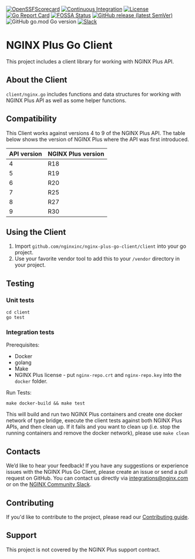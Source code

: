 
<!-- markdownlint-disable-next-line first-line-h1 -->
[![OpenSSFScorecard](https://api.securityscorecards.dev/projects/github.com/nginxinc/nginx-plus-go-client/badge)](https://api.securityscorecards.dev/projects/github.com/nginxinc/nginx-plus-go-client)
[![Continuous Integration](https://github.com/nginxinc/nginx-plus-go-client/workflows/Continuous%20Integration/badge.svg)](https://github.com/nginxinc/nginx-plus-go-client/actions)
[![License](https://img.shields.io/badge/License-Apache%202.0-blue.svg)](https://opensource.org/licenses/Apache-2.0)
[![Go Report Card](https://goreportcard.com/badge/github.com/nginxinc/nginx-plus-go-client)](https://goreportcard.com/report/github.com/nginxinc/nginx-plus-go-client)
[![FOSSA Status](https://app.fossa.com/api/projects/custom%2B5618%2Fgithub.com%2Fnginxinc%2Fnginx-plus-go-client.svg?type=shield)](https://app.fossa.com/projects/custom%2B5618%2Fgithub.com%2Fnginxinc%2Fnginx-plus-go-client?ref=badge_shield)
[![GitHub release (latest SemVer)](https://img.shields.io/github/v/release/nginxinc/nginx-plus-go-client?logo=github&sort=semver)](https://github.com/nginxinc/nginx-plus-go-client/releases/latest)
![GitHub go.mod Go version](https://img.shields.io/github/go-mod/go-version/nginxinc/nginx-plus-go-client?logo=go)
[![Slack](https://img.shields.io/badge/slack-nginxcommunity-green?logo=slack)](https://nginxcommunity.slack.com)

# NGINX Plus Go Client

This project includes a client library for working with NGINX Plus API.

## About the Client

`client/nginx.go` includes functions and data structures for working with NGINX Plus API as well as some helper
functions.

## Compatibility

This Client works against versions 4 to 9 of the NGINX Plus API. The table below shows the version of NGINX Plus where
the API was first introduced.

| API version | NGINX Plus version |
|-------------|--------------------|
| 4 | R18 |
| 5 | R19 |
| 6 | R20 |
| 7 | R25 |
| 8 | R27 |
| 9 | R30 |

## Using the Client

1. Import `github.com/nginxinc/nginx-plus-go-client/client` into your go project.
2. Use your favorite vendor tool to add this to your `/vendor` directory in your project.

## Testing

### Unit tests

```console
cd client
go test
```

### Integration tests

Prerequisites:

- Docker
- golang
- Make
- NGINX Plus license - put `nginx-repo.crt` and `nginx-repo.key` into the `docker` folder.

Run Tests:

```console
make docker-build && make test
```

This will build and run two NGINX Plus containers and create one docker network of type bridge, execute the client tests
against both NGINX Plus APIs, and then clean up. If it fails and you want to clean up (i.e. stop the running containers
and remove the docker network), please use `make clean`

## Contacts

We’d like to hear your feedback! If you have any suggestions or experience issues with the NGINX Plus Go Client, please
create an issue or send a pull request on GitHub. You can contact us directly via <integrations@nginx.com> or on the
[NGINX Community Slack](https://nginxcommunity.slack.com).

## Contributing

If you'd like to contribute to the project, please read our [Contributing guide](CONTRIBUTING.md).

## Support

This project is not covered by the NGINX Plus support contract.
